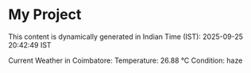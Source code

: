 # My Project

This content is dynamically generated in Indian Time (IST): 2025-09-25 20:42:49 IST


Current Weather in Coimbatore:
Temperature: 26.88 °C
Condition: haze
